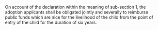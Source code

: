 On account of the declaration within the meaning of sub-section 1, the adoption applicants shall be obligated jointly and severally 
to reimburse public funds which are nice for the livelihood of the child from the point of entry of the child for the duration of 
six years.